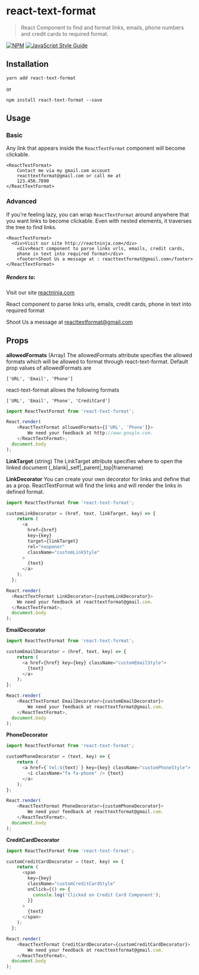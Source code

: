 # react-text-format

> React Component to find and format links, emails, phone numbers and credit cards to required format.

[![NPM](https://img.shields.io/npm/v/react-text-format.svg)](https://www.npmjs.com/package/react-text-format) [![JavaScript Style Guide](https://img.shields.io/badge/code_style-standard-brightgreen.svg)](https://standardjs.com)


## Installation

```
yarn add react-text-format
```

or

```
npm install react-text-format --save
```

## Usage

### Basic

Any link that appears inside the `ReactTextFormat` component will become clickable.

```
<ReactTextFormat>
    Contact me via my gmail.com account
    reacttextformat@gmail.com or call me at
    123.456.7890
</ReactTextFormat>
```

### Advanced

If you're feeling lazy, you can wrap `ReactTextFormat` around anywhere that you want links to become clickable. Even with nested elements, it traverses the tree to find links.

```
<ReactTextFormat>
  <div>Visit our site http://reactninja.com</div>
    <div>React component to parse links urls, emails, credit cards,
    phone in text into required format</div>
    <footer>Shoot Us a message at : reacttextformat@gmail.com</footer>
</ReactTextFormat>
```

##### Renders to:

Visit our site [reactninja.com](http://www.reactninja.com)

React component to parse links urls, emails, credit cards, phone in text into required format

Shoot Us a message at [reacttextformat@gmail.com](mailto:reacttextformat@gmail.com)


## Props

**allowedFormats** (Array)
The allowedFormats attribute specifies the allowed formats which will be allowed to format through react-text-format. Default prop values of allowedFormats are

``['URL', 'Email', 'Phone']``

react-text-format allows the following formats

``['URL', 'Email', 'Phone', 'CreditCard']``

```js
import ReactTextFormat from 'react-text-format';

React.render(
    <ReactTextFormat allowedFormats={['URL', 'Phone']}>
        We need your feedback at http://www.google.com.
    </ReactTextFormat>,
  document.body
);
```


**LinkTarget** (string)
The LinkTarget attribute specifies where to open the linked document (_blank|_self|_parent|_top|framename)

**LinkDecorator**
You can create your own decorator for links and define that as a prop. ReactTextFormat will find the links and will render the links in defined format.

```js
import ReactTextFormat from 'react-text-format';

customLinkDecorator = (href, text, linkTarget, key) => {
    return (
      <a
        href={href}
        key={key}
        target={linkTarget}
        rel="noopener"
        className="customLinkStyle"
      >
        {text}
      </a>
    );
  };

React.render(
  <ReactTextFormat LinkDecorator={customLinkDecorator}>
    We need your feedback at reacttextformat@gmail.com.
  </ReactTextFormat>,
  document.body
);
```

**EmailDecorator**
```js
import ReactTextFormat from 'react-text-format';

customEmailDecorator = (href, text, key) => {
    return (
      <a href={href} key={key} className="customEmailStyle">
        {text}
      </a>
    );
};

React.render(
    <ReactTextFormat EmailDecorator={customEmailDecorator}>
        We need your feedback at reacttextformat@gmail.com.
    </ReactTextFormat>,
  document.body
);
```

**PhoneDecorator**
```js
import ReactTextFormat from 'react-text-format';

customPhoneDecorator = (text, key) => {
    return (
      <a href={`tel:${text}`} key={key} className="customPhoneStyle">
        <i className="fa fa-phone" /> {text}
      </a>
    );
};

React.render(
    <ReactTextFormat PhoneDecorator={customPhoneDecorator}>
        We need your feedback at reacttextformat@gmail.com.
    </ReactTextFormat>,
  document.body
);
```

**CreditCardDecorator**

```js
import ReactTextFormat from 'react-text-format';

customCreditCardDecorator = (text, key) => {
    return (
      <span
        key={key}
        className="customCreditCardStyle"
        onClick={() => {
          console.log('Clicked on Credit Card Component');
        }}
      >
        {text}
      </span>
    );
  };

React.render(
    <ReactTextFormat CreditCardDecorator={customCreditCardDecorator}>
        We need your feedback at reacttextformat@gmail.com.
    </ReactTextFormat>,
  document.body
);
```
